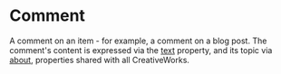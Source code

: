 # Comment

A comment on an item - for example, a comment on a blog post. The comment's content is expressed via the <a class="localLink" href="http://schema.org/text">text</a> property, and its topic via <a class="localLink" href="http://schema.org/about">about</a>, properties shared with all CreativeWorks.
